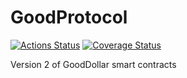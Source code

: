 # GoodProtocol

[![Actions Status](https://github.com/GoodDollar/GoodProtocol/workflows/CI/badge.svg)](https://github.com/GoodDollar/GoodProtocol/actions)
[![Coverage Status](https://coveralls.io/repos/github/GoodDollar/GoodProtocol/badge.svg?branch=master)](https://coveralls.io/github/GoodDollar/GoodProtocol?branch=master)

Version 2 of GoodDollar smart contracts
